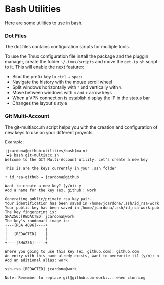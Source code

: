 # Bash Utilities

Here are some utilities to use in bash.

### Dot Files

The dot files contains configuration scripts for multiple tools.

To use the Tmux configuration file install the package and the pluggin manager,
create the folder `~/.tmux/scripts` and move the `get-ip.sh` script to it. This
will enable the next features:

* Bind the prefix key to `ctrl` + `space`
* Navigate the history with the mouse scroll wheel
* Split windows horizontally with `"` and vertically with `%`
* Move between windows with `<` and `>` arrow keys
* When a VPN connection is establish display the IP in the status bar
* Changes the layout's style 

### Git Multi-Account

The git-multiacc.sh script helps you with the creation and configuration of new
keys to use on your different proyects.

Example:
```
╭jcardona@github:utilities/bash(main)
╰►$ bash git-multiacc.sh 
Welcome to the GIT Multi-Account utility, Let's create a new key

This is are the keys currently in your .ssh folder

• id_rsa-github → jcardona@github

Want to create a new key? (y/n): y
Add a name for the key (ex. github): work

Generating public/private rsa key pair.
Your identification has been saved in /home/jcardona/.ssh/id_rsa-work
Your public key has been saved in /home/jcardona/.ssh/id_rsa-work.pub
The key fingerprint is:
SHA256:[REDACTED] jcardona@work
The key's randomart image is:
+---[RSA 4096]----+
|                 |
|   [REDACTED]    |
|                 |
+----[SHA256]-----+

Where you going to use this key (ex. github.com): github.com
An entry with this name alredy exists, want to overwrite it? (y/n): n
Add an aditional alias: work

ssh-rsa [REDACTED] jcardona@work

Note: Remember to replace git@github.com-work:... when clonning


```

